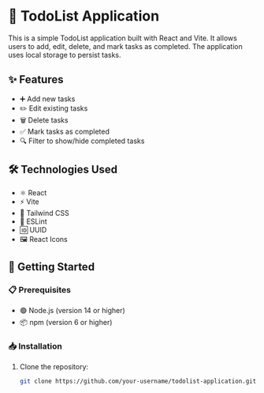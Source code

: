 # 📝 TodoList Application

This is a simple TodoList application built with React and Vite. It allows users to add, edit, delete, and mark tasks as completed. The application uses local storage to persist tasks.

## ✨ Features

- ➕ Add new tasks
- ✏️ Edit existing tasks
- 🗑️ Delete tasks
- ✅ Mark tasks as completed
- 🔍 Filter to show/hide completed tasks

## 🛠️ Technologies Used

- ⚛️ React
- ⚡ Vite
- 🎨 Tailwind CSS
- 🧹 ESLint
- 🆔 UUID
- 🖼️ React Icons

## 🚀 Getting Started

### 📋 Prerequisites

- 🟢 Node.js (version 14 or higher)
- 📦 npm (version 6 or higher)

### 📥 Installation

1. Clone the repository:
   ```sh
   git clone https://github.com/your-username/todolist-application.git